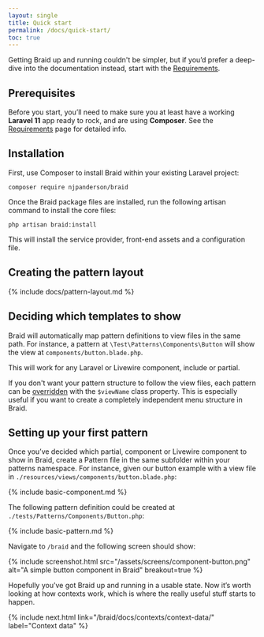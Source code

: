 ```yaml
---
layout: single
title: Quick start
permalink: /docs/quick-start/
toc: true
---
```


Getting Braid up and running couldn't be simpler, but if you’d prefer a deep-dive into the documentation instead, start with the [Requirements](/braid/docs/requirements/).

## Prerequisites
Before you start, you’ll need to make sure you at least have a working **Laravel 11** app ready to rock, and are using **Composer**. See the [Requirements](/braid/docs/requirements/) page for detailed info.

## Installation
First, use Composer to install Braid within your existing Laravel project:

```shell
composer require njpanderson/braid
```

Once the Braid package files are installed, run the following artisan command to install the core files:

```shell
php artisan braid:install
```

This will install the service provider, front-end assets and a configuration file.

## Creating the pattern layout

{% include docs/pattern-layout.md %}

## Deciding which templates to show
Braid will automatically map pattern definitions to view files in the same path. For instance, a pattern at `\Test\Patterns\Components\Button` will show the view at `components/button.blade.php`.

This will work for any Laravel or Livewire component, include or partial.

If you don't want your pattern structure to follow the view files, each pattern can be [overridden](/braid/docs/reference/patterns/#viewname) with the `$viewName` class property. This is especially useful if you want to create a completely independent menu structure in Braid.

## Setting up your first pattern
Once you’ve decided which partial, component or Livewire component to show in Braid, create a Pattern file in the same subfolder within your patterns namespace. For instance, given our button example with a view file in `./resources/views/components/button.blade.php`:

{% include basic-component.md %}

The following pattern definition could be created at `./tests/Patterns/Components/Button.php`:

{% include basic-pattern.md %}

Navigate to `/braid` and the following screen should show:

{% include screenshot.html src="/assets/screens/component-button.png" alt="A simple button component in Braid" breakout=true %}

Hopefully you’ve got Braid up and running in a usable state. Now it’s worth looking at how contexts work, which is where the really useful stuff starts to happen.

{% include next.html link="/braid/docs/contexts/context-data/" label="Context data" %}

